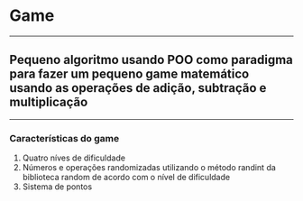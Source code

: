 # Game
_______________________________________________
## Pequeno algoritmo usando POO como paradigma para fazer um pequeno game matemático usando as operações de adição, subtração e multiplicação
_______________________________________________
### Características do game
1. Quatro níves de dificuldade
2. Números e operações randomizadas utilizando o método randint da biblioteca random de acordo com o nível de dificuldade
3. Sistema de pontos